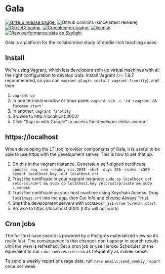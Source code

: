 # Gala

[![GitHub release badge.](https://img.shields.io/github/release/galahq/gala.svg)](https://github.com/galahq/gala/releases)
![Github commits (since latest release)](https://img.shields.io/github/commits-since/galahq/gala/latest.svg)
[![CircleCI badge.](https://img.shields.io/circleci/project/github/galahq/gala.svg)](https://circleci.com/gh/galahq/gala)
[![Greenkeeper badge.](https://badges.greenkeeper.io/galahq/gala.svg)](https://greenkeeper.io/)
[![license](https://img.shields.io/github/license/galahq/gala.svg)](https://github.com/galahq/gala/blob/master/LICENSE)
[![View performance data on Skylight](https://badges.skylight.io/status/6Lds8pYSmCCl.svg?token=iomUc36sW5dvvuE2S9OWuezy1Svv-0WsgxAAVzY1PTA)](https://www.skylight.io/app/applications/6Lds8pYSmCCl)

Gala is a platform for the collaborative study of media-rich teaching cases.

## Install

We’re using Vagrant, which lets developers spin up virtual machines with all the
right configuration to develop Gala. Install Vagrant (>= 1.8.7 recommended, so
you can `vagrant plugin install vagrant-fsnotify`), and then

1.  `vagrant up`
1.  In one terminal window or tmux pane: `vagrant ssh -c 'cd /vagrant && foreman start'`.
1.  In another, `vagrant fsnotify`
1.  Browse to http://localhost:3000/
1.  Click “Sign in with Google” to access the developer editor account

## https://localhost

When developing the LTI tool provider components of Gala, it is useful to be able to use https with the development server. This is how to set that up.

1.  Do this in the vagrant instance. Generate a self-signed certificate: `openssl req -new -newkey rsa:2048 -sha1 -days 365 -nodes -x509 -keyout localhost.key -out localhost.crt`
1.  Trust the certificate in your vagrant instance: `sudo cp localhost.crt /etc/ssl/cert && sudo cp localhost.key /etc/ssl/private && sudo c_rehash`
1.  Trust the certificate on your host machine using Keychain Access. Drag `localhost.crt` into the app, then Get Info and choose Always Trust.
1.  Start the development servers with `LOCALHOST_SSL=true foreman start`
1.  Browse to https://localhost:3000 (http will not work)

## Cron jobs

The full-text case search is powered by a Postgres materialized view so it’s
really fast. The consequence is that changes don’t appear in search results
until the view is refreshed. Set a cron job or use Heroku Scheduler or the
equivalent to run `rake indices:refresh` as frequently as makes sense.

To send a weekly report of usage data, run `rake emails:send_weekly_report` once
per week.
